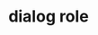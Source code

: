 ---
{
  "title": "dialog role",
  "description": "A dialog is a descendant window of the primary window of a web application. For HTML pages, the primary application window is the entire web document, i.e., the body element.",
  "category": "aria",
  "keywords": [
    "dialog role"
  ],
  "last_test_date": "2019-08-13",
  "test_results_url": "https://a11ysupport.io/tech/aria/dialog_role",
  "test_url": "https://a11ysupport.io/tech/aria/dialog_role",
  "stats": {
    "jaws": {
      "chrome": {
        "92-96": "y"
      },
      "edge": {
        "92-96": "y"
      },
      "ie": {
        "11-11.253": "a"
      },
      "firefox": {
        "66-85": "a"
      }
    },
    "narrator": {
      "edge": {
        "44.17763-88": "a"
      }
    },
    "nvda": {
      "chrome": {
        "92": "y"
      },
      "edge": {
        "92": "y"
      },
      "firefox": {
        "64.0.2-85": "y"
      }
    },
    "orca": {
      "firefox": {
        "69-85": "a"
      }
    },
    "talkback": {
      "and_chr": {
        "67-88": "a"
      }
    },
    "vo_ios": {
      "ios_saf": {
        "12.1.2-14.3": "a"
      }
    },
    "vo_macos": {
      "safari": {
        "12.0.2-14.0.3": "a"
      }
    }
  },
  "links": {
    "ARIA spec for dialog": "https://www.w3.org/TR/wai-aria-1.1/#dialog"
  }
}
---